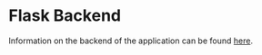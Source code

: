 # Flask Backend
Information on the backend of the application can be found [here](../docs/server.md).
